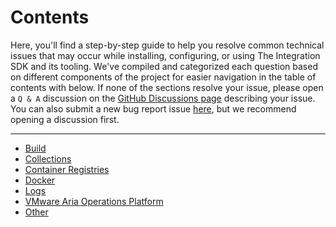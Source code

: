 # Contents

Here, you'll find a step-by-step guide to help you resolve common technical issues that may occur while installing, configuring, or using The Integration SDK and its tooling.
We've compiled and categorized each question based on different components of the project for easier navigation in the table of contents with below.
If none of the sections resolve your issue, please open a `Q & A` discussion on the [GitHub Discussions page](https://github.com/vmware/vmware-aria-operations-integration-sdk/discussions) describing your issue. You can also submit a new bug report issue [here](https://github.com/vmware/vmware-aria-operations-integration-sdk/issues/new?assignees=&labels=bug&template=bug-report.yml), but we recommend opening a discussion first.

---

- [Build](build.md)
- [Collections](collections.md)
- [Container Registries](container_registries.md)
- [Docker](docker.md)
- [Logs](logs.md)
- [VMware Aria Operations Platform](vmware_aria_operations_platform.md)
- [Other](other.md)
